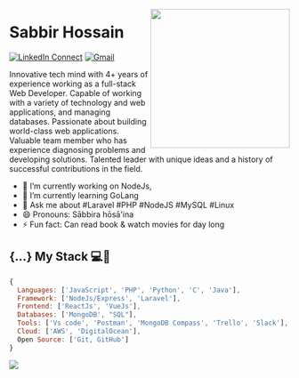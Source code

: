 <!--
### Hi there 👋

**lgope/lgope** is a ✨ _special_ ✨ repository because its `README.md` (this file) appears on your GitHub profile.

Here are some ideas to get you started:

- 🔭 I’m currently working on ...
- 🌱 I’m currently learning ...
- 👯 I’m looking to collaborate on ...
- 🤔 I’m looking for help with ...
- 💬 Ask me about ...
- 📫 How to reach me: ...
- 😄 Pronouns: ...
- ⚡ Fun fact: ...
-->

<a target="_blank" href="#"><img width="250" align="right" src="https://user-images.githubusercontent.com/58518192/87162442-bf3e8180-c2e7-11ea-9f2a-53a50306b7ce.gif"></a>

# Sabbir Hossain

[![LinkedIn Connect](https://img.shields.io/badge/%20-Connect-black?color=14171A&labelColor=212121&logo=linkedin&logoColor=ffcc80)](https://www.linkedin.com/in/iamsabbir68/)
[![Gmail](https://img.shields.io/badge/%20-Send%20Mail-black?color=14171A&labelColor=ef5350&logo=gmail&logoColor=ffffff)](mailto:lakshman35-2256@diu.edu.bd)

Innovative tech mind with 4+ years of experience working as a full-stack Web Developer. Capable of working with a variety of technology and web applications, and managing databases. Passionate about building world-class web applications. Valuable team member who has experience diagnosing problems and developing solutions. Talented leader with unique ideas and a history of successful contributions in the field. 

- 🔭 I’m currently working on NodeJs,
- 🌱 I’m currently learning GoLang
- 💬 Ask me about #Laravel #PHP #NodeJS #MySQL #Linux
- 😄 Pronouns: Sābbira hōsā'ina
- ⚡ Fun fact: Can read book & watch movies for day long

## {...} My Stack 💻🚀

```js
{
  Languages: ['JavaScript', 'PHP', 'Python', 'C', 'Java'],
  Framework: ['NodeJs/Express', 'Laravel'],
  Frontend: ['ReactJs', 'VueJs'],
  Databases: ['MongoDB', "SQL"],
  Tools: ['Vs code', 'Postman', 'MongoDB Compass', 'Trello', 'Slack'],
  Cloud: ['AWS', 'DigitalOcean'],
  Open Source: ['Git, GitHub']
}
```

<img src="https://github-readme-stats.vercel.app/api/?username=sabbir268&show_icons=true&title_color=#454441&icon_color=79ff97&text_color=#454441&bg_color=#dedcd7">
